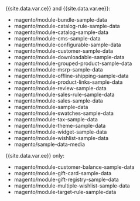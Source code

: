 
{{site.data.var.ce}} and {{site.data.var.ee}}:

*  magento/module-bundle-sample-data
*  magento/module-catalog-rule-sample-data
*  magento/module-catalog-sample-data
*  magento/module-cms-sample-data
*  magento/module-configurable-sample-data
*  magento/module-customer-sample-data
*  magento/module-downloadable-sample-data
*  magento/module-grouped-product-sample-data
*  magento/module-msrp-sample-data
*  magento/module-offline-shipping-sample-data
*  magento/module-product-links-sample-data
*  magento/module-review-sample-data
*  magento/module-sales-rule-sample-data
*  magento/module-sales-sample-data
*  magento/module-sample-data
*  magento/module-swatches-sample-data
*  magento/module-tax-sample-data
*  magento/module-theme-sample-data
*  magento/module-widget-sample-data
*  magento/module-wishlist-sample-data
*  magento/sample-data-media

{{site.data.var.ee}} only:

*  magento/module-customer-balance-sample-data
*  magento/module-gift-card-sample-data
*  magento/module-gift-registry-sample-data
*  magento/module-multiple-wishlist-sample-data
*  magento/module-target-rule-sample-data
